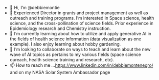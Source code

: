 - 👋 Hi, I’m @debbiemontie
- 👀 Experienced Director in grants and project management as well as outreach and training programs. I’m interested in Space science, health science, and the cross-pollination of science fields. Prior experience in Epidemiology research and Chemistry instruction.
- 🌱 I’m currently learning about how to utilize and apply generative AI in the fields of health science information (data visualization as one example). I also enjoy learning about hobby gardening.
- 💞️ I’m looking to collaborate on ways to teach and learn about the new wave of AI topics as pertains to my various fields (space science oureach, health science training and research, etc).
- 📫 How to reach me ...https://www.linkedin.com/in/debbiemontenegro/ and on my NASA Solar System Ambassador page 
<!---
debbiemontie/debbiemontie is a ✨ special ✨ repository because its `README.md` (this file) appears on your GitHub profile.
You can click the Preview link to take a look at your changes.
--->
